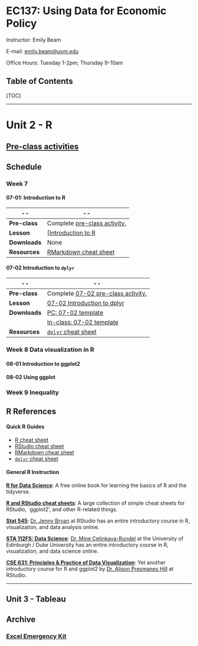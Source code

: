 # EC137: Using Data for Economic Policy 

Instructor: Emily Beam

E-mail: emily.beam@uvm.edu

Office Hours: Tuesday 1-2pm; Thursday 9-10am



## Table of Contents 



[TOC]





---



# Unit 2 - R 





## [Pre-class activities](R_preclass.html)



## Schedule

### Week 7

#### 07-01: Introduction to R

| --            | --                                                           |
| ------------- | ------------------------------------------------------------ |
| **Pre-class** | Complete [pre-class activity.](R_preclass.html)              |
| **Lesson**    | [[Introduction to R](R_0601_intro.html)                      |
| **Downloads** | None                                                         |
| **Resources** | [RMarkdown cheat sheet](https://rstudio.com/wp-content/uploads/2015/02/rmarkdown-cheatsheet.pdf) |



#### 07-02 Introduction to `dplyr`

| --            | --                                                           |
| ------------- | ------------------------------------------------------------ |
| **Pre-class** | Complete [07-02 pre-class activity.](R_preclass.html)        |
| **Lesson**    | [07-02 Introduction to dplyr](Lecture-07-02.html)                   |
| **Downloads** | [PC: 07-02 template](R_0702_template.Rmd)                        |
|               | [In-class: 07-02 template](Lesson_0702_inclass.Rmd)  
| **Resources** | [`dplyr` cheat sheet](https://raw.githubusercontent.com/rstudio/cheatsheets/master/data-transformation.pdf) |

### Week 8  Data visualization in R

#### 08-01 Introduction to ggplot2

#### 08-02 Using ggplot

### Week 9 Inequality





## R References

#### Quick R Guides

- [R cheat sheet](resources/R/r-cheat-sheet-3.pdf)
- [RStudio cheat sheet](resources/R/rstudio-ide.pdf)
- [RMarkdown cheat sheet](https://rstudio.com/wp-content/uploads/2015/02/rmarkdown-cheatsheet.pdf)
- [`dplyr` cheat sheet](https://raw.githubusercontent.com/rstudio/cheatsheets/master/data-transformation.pdf) 

#### General R Instruction

[**R for Data Science**](https://r4ds.had.co.nz/): A free online book for learning the basics of R and the tidyverse.

[**R and RStudio cheat sheets**](https://www.rstudio.com/resources/cheatsheets/): A large collection of simple cheat sheets for RStudio, `ggplot2', and other R-related things.

[**Stat 545**](http://stat545.com/): [Dr. Jenny Bryan](https://twitter.com/JennyBryan) at RStudio has an entire introductory course in R, visualization, and data analysis online.

[**STA 112FS: Data Science**](http://www2.stat.duke.edu/courses/Fall17/sta112.01/): [Dr. Mine Çetinkaya-Rundel](https://twitter.com/minebocek) at the University of Edinburgh / Duke University has an entire  introductory course in R, visualization, and data science online.

[**CSE 631: Principles & Practice of Data Visualization**](http://cslu.ohsu.edu/~bedricks/courses/cs631/): Yet another introductory course for R and ggplot2 by [Dr. Alison Presmanes Hill](https://twitter.com/apreshill) at RStudio.



---









## Unit 3 - Tableau 





## Archive

### 

### [Excel Emergency Kit](excel-emergency.html)





